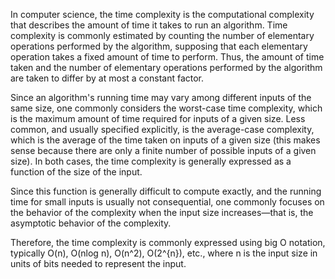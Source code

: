 In computer science, the time complexity is the computational complexity that describes the amount of time it takes to run an algorithm. Time complexity is commonly estimated by counting the number of elementary operations performed by the algorithm, supposing that each elementary operation takes a fixed amount of time to perform. Thus, the amount of time taken and the number of elementary operations performed by the algorithm are taken to differ by at most a constant factor.

Since an algorithm's running time may vary among different inputs of the same size, one commonly considers the worst-case time complexity, which is the maximum amount of time required for inputs of a given size. Less common, and usually specified explicitly, is the average-case complexity, which is the average of the time taken on inputs of a given size (this makes sense because there are only a finite number of possible inputs of a given size). In both cases, the time complexity is generally expressed as a function of the size of the input.

Since this function is generally difficult to compute exactly, and the running time for small inputs is usually not consequential, one commonly focuses on the behavior of the complexity when the input size increases—that is, the asymptotic behavior of the complexity. 

Therefore, the time complexity is commonly expressed using big O notation, typically O(n), O(nlog n), O(n^2), O(2^{n}), etc., where n is the input size in units of bits needed to represent the input.